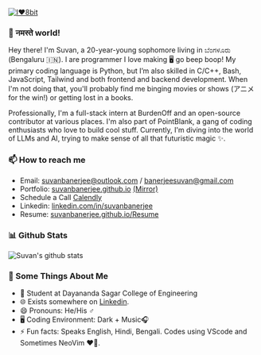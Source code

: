 [![I❤️8bit](https://i.postimg.cc/3rbfwKVs/banner-8bit.jpg)](https://postimg.cc/hhT1yqSs)
### 👋 नमस्ते world!

Hey there! I'm Suvan, a 20-year-young sophomore living in ಬೆಂಗಳೂರು (Bengaluru 🇮🇳). I are programmer I love making 🖥️ go beep boop! My primary coding language is Python, but I’m also skilled in C/C++, Bash, JavaScript, Tailwind and both frontend and backend development.  When I'm not doing that, you'll probably find me binging movies or shows (アニメ for the win!) or getting lost in a books. 

Professionally, I'm a full-stack intern at BurdenOff and an open-source contributor at various places. I'm also part of PointBlank, a gang of coding enthusiasts who love to build cool stuff. Currently, I'm diving into the world of LLMs and AI, trying to make sense of all that futuristic magic ✨.

### 📫 How to reach me

- Email: suvanbanerjee@outlook.com / banerjeesuvan@gmail.com
- Portfolio: [suvanbanerjee.github.io](https://suvanbanerjee.github.io)  [(Mirror)](https://suvanbanerjee.vercel.app/)
- Schedule a Call [Calendly](https://calendly.com/suvanbanerjee)
- Linkedin: [linkedin.com/in/suvanbanerjee](https://linkedin.com/in/suvanbanerjee)
- Resume: [suvanbanerjee.github.io/Resume](https://suvanbanerjee.github.io/resume)

### 📊 Github Stats

<img src="https://github-readme-stats.vercel.app/api?username=suvanbanerjee&show_icons=true" alt="Suvan's github stats" />

### 🧐 Some Things About Me
- 💼 Student at Dayananda Sagar College of Engineering
- 🌐 Exists somewhere on [Linkedin](https://linkedin.com/in/suvanbanerjee).
- 😄 Pronouns: He/His ♂️
- 🖥️ Coding Environment: Dark + Music🎧
- ⚡ Fun facts: Speaks English, Hindi, Bengali. Codes using VScode and Sometimes NeoVim ❤️🐧.
